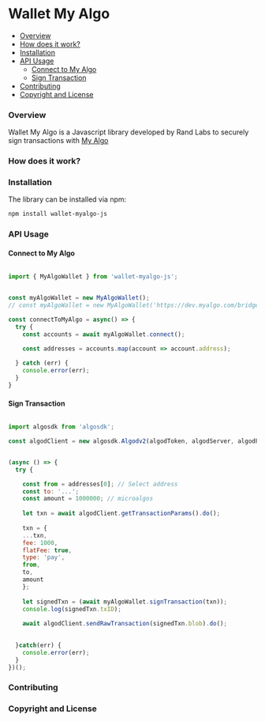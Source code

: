 # Wallet My Algo

* [Overview](#Overview)
* [How does it work?](#How-does-it-work?)
* [Installation](#Installation)
* [API Usage](#API-Usage)
  * [Connect to My Algo](#Connect-to-My-Algo)
  * [Sign Transaction](#Sign-Transaction)
* [Contributing](#Contributing)
* [Copyright and License](#Copyright-and-License)

### Overview

Wallet My Algo is a Javascript library developed by Rand Labs to securely sign transactions with [My Algo](https://wallet.myalgo.com)

### How does it work?

### Installation  

The library can be installed via npm:
```sh
npm install wallet-myalgo-js
```

### API Usage  

#### Connect to My Algo  

```js

import { MyAlgoWallet } from 'wallet-myalgo-js';


const myAlgoWallet = new MyAlgoWallet();
// const myAlgoWallet = new MyAlgoWallet('https://dev.myalgo.com/bridge');

const connectToMyAlgo = async() => {
  try {
    const accounts = await myAlgoWallet.connect();

    const addresses = accounts.map(account => account.address);
    
  } catch (err) {
    console.error(err);
  }
}
```

#### Sign Transaction


```js

import algosdk from 'algosdk';

const algodClient = new algosdk.Algodv2(algodToken, algodServer, algodPort);


(async () => {
  try {

    const from = addresses[0]; // Select address
    const to: '...';
    const amount = 1000000; // microalgos
  
    let txn = await algodClient.getTransactionParams().do();
      
    txn = {
    ...txn,
    fee: 1000,
    flatFee: true,
    type: 'pay',
    from,
    to,
    amount
    };
  
    let signedTxn = (await myAlgoWallet.signTransaction(txn));
    console.log(signedTxn.txID);
  
    await algodClient.sendRawTransaction(signedTxn.blob).do();

  
  }catch(err) {
    console.error(err); 
  }
})();

```


### Contributing  


### Copyright and License  

